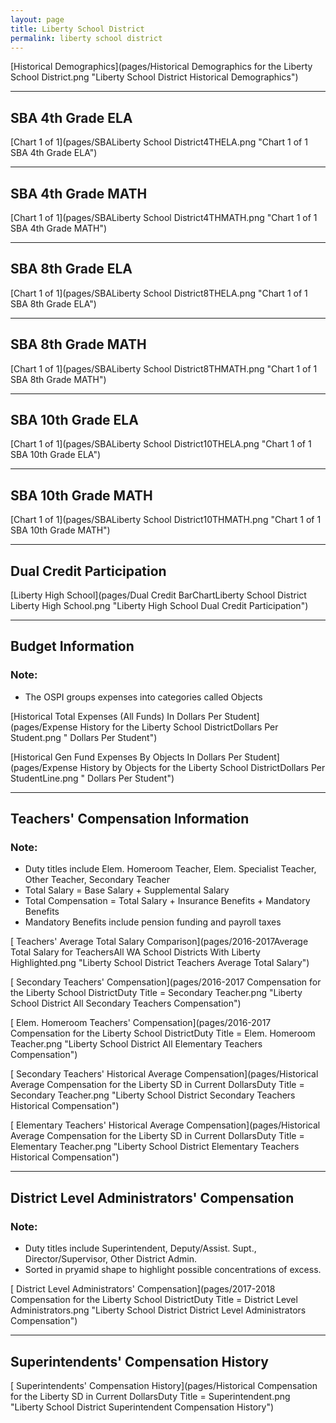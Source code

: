 ```yaml
---
layout: page
title: Liberty School District
permalink: liberty school district
---
```



[Historical Demographics](pages/Historical Demographics for the Liberty School District.png "Liberty School District Historical Demographics")

___

## SBA 4th Grade ELA

[Chart 1 of 1](pages/SBALiberty School District4THELA.png "Chart 1 of 1 SBA 4th Grade ELA")


___

## SBA 4th Grade MATH

[Chart 1 of 1](pages/SBALiberty School District4THMATH.png "Chart 1 of 1 SBA 4th Grade MATH")


___

## SBA 8th Grade ELA

[Chart 1 of 1](pages/SBALiberty School District8THELA.png "Chart 1 of 1 SBA 8th Grade ELA")


___

## SBA 8th Grade MATH

[Chart 1 of 1](pages/SBALiberty School District8THMATH.png "Chart 1 of 1 SBA 8th Grade MATH")


___

## SBA 10th Grade ELA

[Chart 1 of 1](pages/SBALiberty School District10THELA.png "Chart 1 of 1 SBA 10th Grade ELA")


___

## SBA 10th Grade MATH

[Chart 1 of 1](pages/SBALiberty School District10THMATH.png "Chart 1 of 1 SBA 10th Grade MATH")


___

## Dual Credit Participation

[Liberty High School](pages/Dual Credit BarChartLiberty School District Liberty High School.png "Liberty High School Dual Credit Participation")


___

## Budget Information
### Note:
- The OSPI groups expenses into categories called Objects

[Historical Total Expenses (All Funds) In Dollars Per Student](pages/Expense History for the Liberty School DistrictDollars Per Student.png " Dollars Per Student")

[Historical Gen Fund Expenses By Objects In Dollars Per Student](pages/Expense History by Objects for the Liberty School DistrictDollars Per StudentLine.png " Dollars Per Student")


___

## Teachers' Compensation Information
### Note:
- Duty titles include Elem. Homeroom Teacher, Elem. Specialist Teacher, Other Teacher, Secondary Teacher
- Total Salary = Base Salary + Supplemental Salary
- Total Compensation = Total Salary + Insurance Benefits + Mandatory Benefits
- Mandatory Benefits include pension funding and payroll taxes

[ Teachers' Average Total Salary Comparison](pages/2016-2017Average Total Salary for TeachersAll WA School Districts With Liberty Highlighted.png "Liberty School District Teachers Average Total Salary")

[ Secondary Teachers' Compensation](pages/2016-2017 Compensation for the Liberty School DistrictDuty Title = Secondary Teacher.png "Liberty School District All Secondary Teachers Compensation")

[ Elem. Homeroom Teachers' Compensation](pages/2016-2017 Compensation for the Liberty School DistrictDuty Title = Elem. Homeroom Teacher.png "Liberty School District All Elementary Teachers Compensation")

[ Secondary Teachers' Historical Average Compensation](pages/Historical Average Compensation for the Liberty SD in Current DollarsDuty Title = Secondary Teacher.png "Liberty School District Secondary Teachers Historical Compensation")

[ Elementary Teachers' Historical Average Compensation](pages/Historical Average Compensation for the Liberty SD in Current DollarsDuty Title = Elementary Teacher.png "Liberty School District Elementary Teachers Historical Compensation")


___

## District Level Administrators' Compensation

### Note:
- Duty titles include Superintendent, Deputy/Assist. Supt., Director/Supervisor, Other District Admin.
- Sorted in pryamid shape to highlight possible concentrations of excess.

[ District Level Administrators' Compensation](pages/2017-2018 Compensation for the Liberty School DistrictDuty Title = District Level Administrators.png "Liberty School District District Level Administrators Compensation")


___

## Superintendents' Compensation History

[ Superintendents' Compensation History](pages/Historical Compensation for the Liberty SD in Current DollarsDuty Title = Superintendent.png "Liberty School District Superintendent Compensation History")

